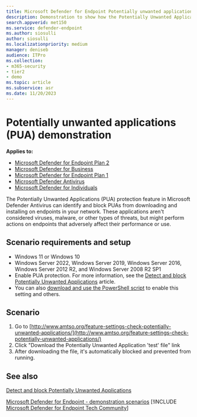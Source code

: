 ```yaml
---
title: Microsoft Defender for Endpoint Potentially unwanted applications (PUA) demonstration
description: Demonstration to show how the Potentially Unwanted Applications (PUA) protection feature can identify and block PUAs from downloading and installing on endpoints.
search.appverid: met150
ms.service: defender-endpoint
ms.author: siosulli
author: siosulli
ms.localizationpriority: medium
manager: deniseb
audience: ITPro
ms.collection:
- m365-security
- tier2
- demo
ms.topic: article
ms.subservice: asr
ms.date: 11/20/2023
---
```


# Potentially unwanted applications (PUA) demonstration

**Applies to:**

- [Microsoft Defender for Endpoint Plan 2](https://go.microsoft.com/fwlink/p/?linkid=2154037)
- [Microsoft Defender for Business](https://www.microsoft.com/security/business/endpoint-security/microsoft-defender-business)
- [Microsoft Defender for Endpoint Plan 1](https://go.microsoft.com/fwlink/p/?linkid=2154037)
- [Microsoft Defender Antivirus](/microsoft-365/security/defender-endpoint/microsoft-defender-antivirus-windows)
- [Microsoft Defender for Individuals](https://www.microsoft.com/microsoft-365/microsoft-defender-for-individuals)

The Potentially Unwanted Applications (PUA) protection feature in Microsoft Defender Antivirus can identify and block PUAs from downloading and installing on endpoints in your network. These applications aren't considered viruses, malware, or other types of threats, but might perform actions on endpoints that adversely affect their performance or use.

## Scenario requirements and setup

- Windows 11 or Windows 10
- Windows Server 2022, Windows Server 2019, Windows Server 2016, Windows Server 2012 R2, and Windows Server 2008 R2 SP1
- Enable PUA protection. For more information, see the [Detect and block Potentially Unwanted Applications](detect-block-potentially-unwanted-apps-microsoft-defender-antivirus.md) article.
- You can also [download and use the PowerShell script](https://www.powershellgallery.com/packages/WindowsDefender_InternalEvaluationSettings/) to enable this setting and others.

## Scenario

1. Go to [http://www.amtso.org/feature-settings-check-potentially-unwanted-applications/](http://www.amtso.org/feature-settings-check-potentially-unwanted-applications/)
2. Click "Download the Potentially Unwanted Application 'test' file" link
3. After downloading the file, it's automatically blocked and prevented from running.

## See also

[Detect and block Potentially Unwanted Applications](detect-block-potentially-unwanted-apps-microsoft-defender-antivirus.md)

[Microsoft Defender for Endpoint - demonstration scenarios](defender-endpoint-demonstrations.md)
[!INCLUDE [Microsoft Defender for Endpoint Tech Community](../../includes/defender-mde-techcommunity.md)]
